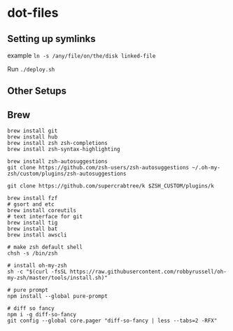 # dot-files

## Setting up symlinks

example `ln -s /any/file/on/the/disk linked-file`

Run `./deploy.sh`


## Other Setups


## Brew

```
brew install git
brew install hub
brew install zsh zsh-completions
brew install zsh-syntax-highlighting

brew install zsh-autosuggestions
git clone https://github.com/zsh-users/zsh-autosuggestions ~/.oh-my-zsh/custom/plugins/zsh-autosuggestions

git clone https://github.com/supercrabtree/k $ZSH_CUSTOM/plugins/k

brew install fzf
# gsort and etc
brew install coreutils
# text interface for git
brew install tig
brew install bat
brew install awscli

# make zsh default shell
chsh -s /bin/zsh

# install oh-my-zsh
sh -c "$(curl -fsSL https://raw.githubusercontent.com/robbyrussell/oh-my-zsh/master/tools/install.sh)"

# pure prompt
npm install --global pure-prompt

# diff so fancy
npm i -g diff-so-fancy
git config --global core.pager "diff-so-fancy | less --tabs=2 -RFX"

```
